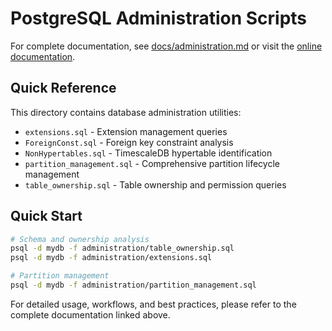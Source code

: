# PostgreSQL Administration Scripts

For complete documentation, see [docs/administration.md](../docs/administration.md) or visit the [online documentation](https://gmartinez-dbai.github.io/pgtools/administration).

## Quick Reference

This directory contains database administration utilities:

- `extensions.sql` - Extension management queries
- `ForeignConst.sql` - Foreign key constraint analysis
- `NonHypertables.sql` - TimescaleDB hypertable identification
- `partition_management.sql` - Comprehensive partition lifecycle management
- `table_ownership.sql` - Table ownership and permission queries

## Quick Start

```bash
# Schema and ownership analysis
psql -d mydb -f administration/table_ownership.sql
psql -d mydb -f administration/extensions.sql

# Partition management
psql -d mydb -f administration/partition_management.sql
```

For detailed usage, workflows, and best practices, please refer to the complete documentation linked above.
